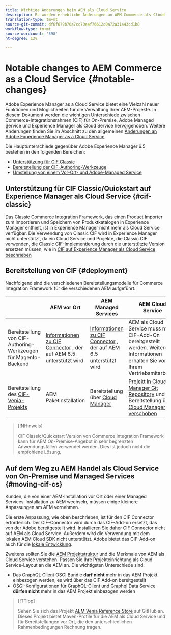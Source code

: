 ```yaml
---
title: Wichtige Änderungen beim AEM als Cloud Service
description: Es wurden erhebliche Änderungen an AEM Commerce als Cloud Service gegenüber Adobe Experience Manager 6.5 vorgenommen.
translation-type: tm+mt
source-git-commit: df6f679b70a7cc70e4f76612c0a72a31443cd1b8
workflow-type: tm+mt
source-wordcount: '598'
ht-degree: 13%

---
```



# Notable changes to AEM Commerce as a Cloud Service {#notable-changes}

Adobe Experience Manager as a Cloud Service bietet eine Vielzahl neuer Funktionen und Möglichkeiten für die Verwaltung Ihrer AEM-Projekte. In diesem Dokument werden die wichtigen Unterschiede zwischen Commerce-Integrationsrahmen (CIF) für On-Premise, Adobe Managed Service und Experience Manager als Cloud Service hervorgehoben. Weitere Änderungen finden Sie im Abschnitt zu den allgemeinen [Änderungen an Adobe Experience Manager as a Cloud Service](/help/release-notes/aem-cloud-changes.md).

Die Hauptunterschiede gegenüber Adobe Experience Manager 6.5 bestehen in den folgenden Bereichen:
* [Unterstützung für CIF Classic](#cif-classic)
* [Bereitstellung der CIF-Authoring-Werkzeuge](#cif-tools)
* [Umstellung von einem Vor-Ort- und Adobe-Managed Service](#moving-cif-cs)

## Unterstützung für CIF Classic/Quickstart auf Experience Manager als Cloud Service {#cif-classic}

Das Classic Commerce Integration Framework, das einen Product Importer zum Importieren und Speichern von Produktkatalogen in Experience Manager enthielt, ist in Experience Manager nicht mehr als Cloud Service verfügbar. Die Verwendung von Classic CIF wird in Experience Manager nicht unterstützt, da ein Cloud Service und Projekte, die Classic CIF verwenden, die Classic CIF-Implementierung durch die unterstützte Version ersetzen müssen, wie in [CIF auf Experience Manager als Cloud Service beschrieben](https://git.corp.adobe.com/AdobeDocs/experience-manager-cloud-service.en/blob/cif/help/commerce-cloud/architecture.md)

## Bereitstellung von CIF {#deployment}

Nachfolgend sind die verschiedenen Bereitstellungsmodelle für Commerce Integration Framework für die verschiedenen AEM aufgeführt:

|  | AEM vor Ort | AEM Managed Services | AEM Cloud Service |
|-------------     |-----------|-----------|-----------|
| Bereitstellung von CIF-Authoring-Werkzeugen für Magento-Backend | [Informationen zu CIF Connector](https://github.com/adobe/commerce-cif-connector/blob/master/README.md) , der auf AEM 6.5 unterstützt wird | [Informationen zu CIF Connector](https://github.com/adobe/commerce-cif-connector/blob/master/README.md) , der auf AEM 6.5 unterstützt wird | AEM als Cloud Service muss mit CIF-Add-On bereitgestellt werden. Weitere Informationen erhalten Sie von Ihrem Vertriebsmitarbeiter |
| Bereitstellung des [CIF-Venia-Projekts](https://github.com/adobe/aem-cif-guides-venia) | AEM Paketinstallation | Bereitstellung über [Cloud Manager](https://docs.adobe.com/content/help/de-DE/experience-manager-cloud-manager/using/introduction-to-cloud-manager.html) | Projekt in [Cloud Manager Git Repository](https://docs.adobe.com/content/help/de-DE/experience-manager-cloud-service/implementing/managing-code/integrating-with-git.html) und Bereitstellung über [Cloud Manager verschoben](https://docs.adobe.com/content/help/de-DE/experience-manager-cloud-service/implementing/deploying/overview.html) |

>[!NHinweis]
>
>CIF Classic/Quickstart Version von Commerce Integration Framework kann für AEM On-Premise-Angebot in sehr begrenzten Anwendungsfällen verwendet werden. Dies ist jedoch nicht die empfohlene Lösung.

## Auf dem Weg zu AEM Handel als Cloud Service von On-Premise und Managed Services {#moving-cif-cs}

Kunden, die von einer AEM-Installation vor Ort oder einer Managed Services-Installation zu AEM wechseln, müssen einige kleinere Anpassungen am AEM vornehmen.

Die erste Anpassung, wie oben beschrieben, ist für den CIF Connector erforderlich. Der CIF-Connector wird durch das CIF-Add-on ersetzt, das von der Adobe bereitgestellt wird. Installieren Sie daher CIF Connector nicht auf AEM als Cloud Service. Außerdem wird die Verwendung mit dem lokalen AEM Cloud SDK nicht unterstützt. Adobe bietet das CIF-Add-on auch für die [lokale Entwicklung](develop.md).

Zweitens sollten Sie die [AEM Projektstruktur](https://docs.adobe.com/content/help/de-DE/experience-manager-cloud-service/implementing/developing/aem-project-content-package-structure.html) und die Merkmale von AEM als Cloud Service verstehen. Passen Sie Ihre Projekteinrichtung als Cloud Service-Layout an die AEM an.
Die wichtigsten Unterschiede sind:

* Das GraphQL Client OSGI Bundle **darf nicht** mehr in das AEM Projekt einbezogen werden, es wird über das CIF Add-on bereitgestellt
* OSGI-Konfigurationen für GraphQL-Client und Graphql Data Service **dürfen nicht** mehr in das AEM Projekt einbezogen werden

>[!TTipp]
>
>Sehen Sie sich das Projekt [AEM Venia Reference Store](https://github.com/adobe/aem-cif-guides-venia) auf GitHub an. Dieses Projekt bietet Maven-Profile für die AEM als Cloud Service und für Bereitstellungen vor Ort, die den unterschiedlichen Rahmenbedingungen Rechnung tragen.
